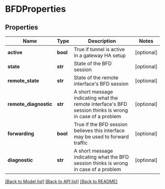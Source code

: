 # BFDProperties

## Properties
Name | Type | Description | Notes
------------ | ------------- | ------------- | -------------
**active** | **bool** | True if tunnel is active in a gateway HA setup | [optional] 
**state** | **str** | State of the BFD session | [optional] 
**remote_state** | **str** | State of the remote interface&#x27;s BFD session | [optional] 
**remote_diagnostic** | **str** | A short message indicating what the remote interface&#x27;s BFD session thinks is wrong in case of a problem | [optional] 
**forwarding** | **bool** | True if the BFD session believes this interface may be used to forward traffic | [optional] 
**diagnostic** | **str** | A short message indicating what the BFD session thinks is wrong in case of a problem | [optional] 

[[Back to Model list]](../README.md#documentation-for-models) [[Back to API list]](../README.md#documentation-for-api-endpoints) [[Back to README]](../README.md)

